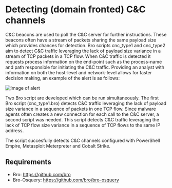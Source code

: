 # Detecting (domain fronted) C&C channels

C&C beacons are used to poll the C&C server for further instructions. These beacons often have a stream of packets sharing the same payload size which provides chances for detection. Bro scripts cnc_type1 and cnc_type2 aim to detect C&C traffic leveraging the lack of payload size variance in a stream of TCP packets in a TCP flow. When C&C traffic is detected it requests process information on the end-point such as the process-name and path responsible for initiating the C&C traffic. Providing an analyst with information on both the host-level and network-level allows for faster decision making, an example of the alert is as follows:

![Image of alert](https://raw.githubusercontent.com/sjosz/CnC-detection/master/Images/alert.png)

Two Bro script are developed which can be run simultaneously. The first Bro script (cnc_type1.bro) detects C&C traffic leveraging the lack of payload size variance in a sequence of packets in one TCP flow. Since malware agents often creates a new connection for each call to the C&C server, a second script was needed. This script detects C&C traffic leveraging the lack of TCP flow size variance in a sequence of TCP flows to the same IP address.

The script succesfully detects C&C channels configured with PowerShell Empire, Metasploit Meterpreter and Cobalt Strike.

## Requirements
- Bro: https://github.com/bro
- Bro-Osquery: https://github.com/bro/bro-osquery
